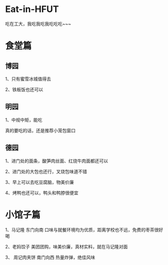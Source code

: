 # Eat-in-HFUT
吃在工大，我吃我吃我吃吃吃~~~

<h1>食堂篇</h1>

<h2>博园</h2>  

1、只有蜜雪冰城值得去

2、铁板饭也还可以



<h2>明园</h2>

1、中规中矩，能吃  
  
真的要吃的话，还是推荐小笼包窗口



<h2>德园</h2>

1、进门处的面条，酸笋肉丝面、红烧牛肉面都还可以

2、进门处的大包也还行，叉烧包味道不错

3、早上可以去吃豆腐脑，物美价廉

4、烤鸭也还可以，鸭头和鸭脖很便宜





<h1>小馆子篇</h1>  

1、马记隆  东门向南 口味与就餐环境均为优质，距离学校也不远，免费的枣茶很好喝  

2、老妈饺子    美团团购，味美价廉，真材实料，就在马记隆对面  

3、 周记肉夹饼 南门向西  热量炸弹，绝佳风味  
